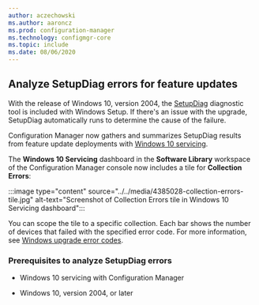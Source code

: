 ```yaml
---
author: aczechowski
ms.author: aaroncz
ms.prod: configuration-manager
ms.technology: configmgr-core
ms.topic: include
ms.date: 08/06/2020
---
```


## <a name="bkmk_setupdiag"></a> Analyze SetupDiag errors for feature updates

<!--4385028-->

With the release of Windows 10, version 2004, the [SetupDiag](https://docs.microsoft.com/windows/deployment/upgrade/setupdiag) diagnostic tool is included with Windows Setup. If there's an issue with the upgrade, SetupDiag automatically runs to determine the cause of the failure.

Configuration Manager now gathers and summarizes SetupDiag results from feature update deployments with [Windows 10 servicing](../../../../../osd/deploy-use/manage-windows-as-a-service.md).

The **Windows 10 Servicing** dashboard in the **Software Library** workspace of the Configuration Manager console now includes a tile for **Collection Errors**:

:::image type="content" source="../../media/4385028-collection-errors-tile.jpg" alt-text="Screenshot of Collection Errors tile in Windows 10 Servicing dashboard":::

You can scope the tile to a specific collection. Each bar shows the number of devices that failed with the specified error code. For more information, see [Windows upgrade error codes](https://docs.microsoft.com/windows/deployment/upgrade/upgrade-error-codes).

### Prerequisites to analyze SetupDiag errors

- Windows 10 servicing with Configuration Manager

- Windows 10, version 2004, or later
